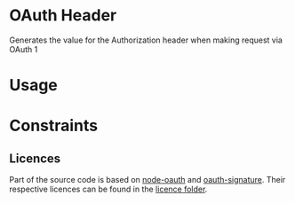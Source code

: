 # OAuth Header

Generates the value for the Authorization header when making request via OAuth 1

# Usage

# Constraints

## Licences
Part of the source code is based on [node-oauth](https://github.com/ciaranj/node-oauth) and [oauth-signature](https://github.com/bettiolo/oauth-signature-js). Their respective licences can be found in the [licence folder](https://github.com/saenglert/oauth-header/blob/master/licences).